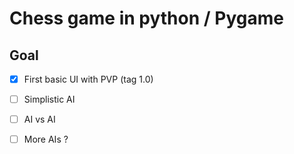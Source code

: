 # Chess game in python / Pygame

## Goal
- [x] First basic UI with PVP (tag 1.0)
- [ ] Simplistic AI
- [ ] AI vs AI
- [ ] More AIs ?

